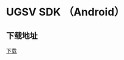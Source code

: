 # UGSV SDK （Android）

## 下载地址

[下载](https://liteav.sdk.qcloud.com/download/latest/TXLiteAVSDK_UGC_Android_latest.zip)

